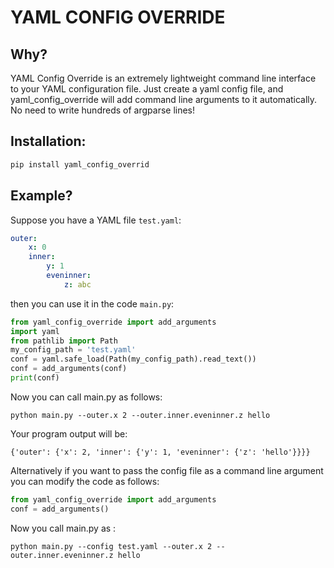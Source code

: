 # YAML CONFIG OVERRIDE
## Why?
YAML Config Override is an extremely lightweight command line interface to your YAML configuration file.
Just create a yaml config file, and yaml_config_override will add command line arguments to it automatically. No need to write hundreds of argparse lines!

## Installation:
```bash
pip install yaml_config_overrid
```

## Example?
Suppose you have a YAML file `test.yaml`:
```yaml
outer:
    x: 0
    inner:
        y: 1
        eveninner:
            z: abc
```
then you can use it in the code `main.py`:
```python
from yaml_config_override import add_arguments
import yaml
from pathlib import Path
my_config_path = 'test.yaml'
conf = yaml.safe_load(Path(my_config_path).read_text())
conf = add_arguments(conf)
print(conf)
```
Now you can call main.py as follows:
```
python main.py --outer.x 2 --outer.inner.eveninner.z hello
```
Your program output will be:
```
{'outer': {'x': 2, 'inner': {'y': 1, 'eveninner': {'z': 'hello'}}}}
```

Alternatively if you want to pass the config file as a command line argument you can modify the code as follows:
```python
from yaml_config_override import add_arguments
conf = add_arguments()
```

Now you call main.py as :
```
python main.py --config test.yaml --outer.x 2 --outer.inner.eveninner.z hello
```

